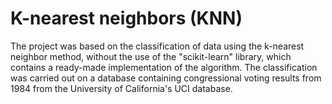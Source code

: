 # K-nearest neighbors (KNN)
The project was based on the classification of data using the k-nearest neighbor method, without the use of the "scikit-learn" library, which contains a ready-made implementation of the algorithm. The classification was carried out on a database containing congressional voting results from 1984 from the University of California's UCI database.
